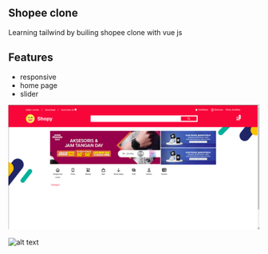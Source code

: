 ## Shopee clone

Learning tailwind by builing shopee clone with vue js

## Features
- responsive
- home page 
- slider

![alt text](https://github.com/RickyAndi/tailwind-shopee-clone/blob/master/images/home-page-desktop.png?raw=true)

![alt text](https://github.com/RickyAndi/tailwind-shopee-clone/blob/master/images/home-page-mobile.jpg?raw=true)
